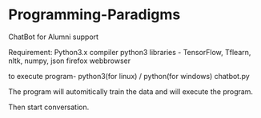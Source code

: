 # Programming-Paradigms
ChatBot for Alumni support 


Requirement:
	Python3.x compiler
	python3 libraries - TensorFlow, Tflearn, nltk, numpy, json
	firefox webbrowser


to execute program-
	python3(for linux) / python(for windows) chatbot.py

The program will automitically train the data and will execute the program. 

Then  start conversation.
